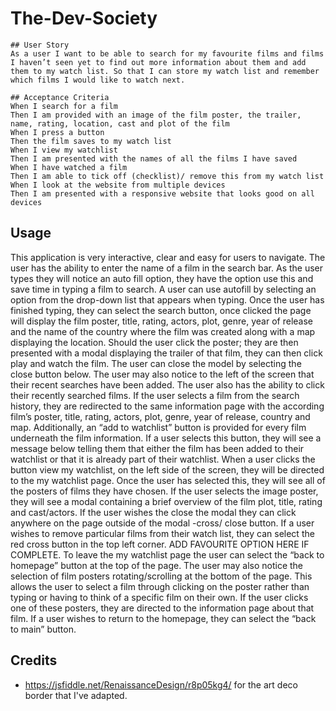 # The-Dev-Society

```
## User Story
As a user I want to be able to search for my favourite films and films I haven’t seen yet to find out more information about them and add them to my watch list. So that I can store my watch list and remember which films I would like to watch next. 

## Acceptance Criteria
When I search for a film
Then I am provided with an image of the film poster, the trailer, name, rating, location, cast and plot of the film
When I press a button
Then the film saves to my watch list
When I view my watchlist 
Then I am presented with the names of all the films I have saved
When I have watched a film 
Then I am able to tick off (checklist)/ remove this from my watch list
When I look at the website from multiple devices
Then I am presented with a responsive website that looks good on all devices
```

## Usage
This application is very interactive, clear and easy for users to navigate. The user has the ability to enter the name of a film in the search bar. As the user types they will notice an auto fill option, they have the option use this and save time in typing a film to search. A user can use autofill by selecting an option from the drop-down list that appears when typing. Once the user has finished typing, they can select the search button, once clicked the page will display the film poster, title, rating, actors, plot, genre, year of release and the name of the country where the film was created along with a map displaying the location. Should the user click the poster; they are then presented with a modal displaying the trailer of that film, they can then click play and watch the film. The user can close the model by selecting the close button below. The user may also notice to the left of the screen that their recent searches have been added. The user also has the ability to click their recently searched films. If the user selects a film from the search history, they are redirected to the same information page with the according film’s poster, title, rating, actors, plot, genre, year of release, country and map. 
Additionally, an “add to watchlist” button is provided for every film underneath the film information. If a user selects this button, they will see a message below telling them that either the film has been added to their watchlist or that it is already part of their watchlist. When a user clicks the button view my watchlist, on the left side of the screen, they will be directed to the my watchlist page. Once the user has selected this, they will see all of the posters of films they have chosen. If the user selects the image poster, they will see a modal containing a brief overview of the film plot, title, rating and cast/actors. If the user wishes the close the modal they can click anywhere on the page outside of the modal -cross/ close button. If a user wishes to remove particular films from their watch list, they can select the red cross button in the top left corner. ADD FAVOURITE OPTION HERE IF COMPLETE. To leave the my watchlist page the user can select the “back to homepage” button at the top of the page. The user may also notice the selection of film posters rotating/scrolling at the bottom of the page. This allows the user to select a film through clicking on the poster rather than typing or having to think of a specific film on their own. If the user clicks one of these posters, they are directed to the information page about that film. If a user wishes to return to the homepage, they can select the “back to main” button.

## Credits
 - https://jsfiddle.net/RenaissanceDesign/r8p05kg4/  for the art deco border that I've adapted.
